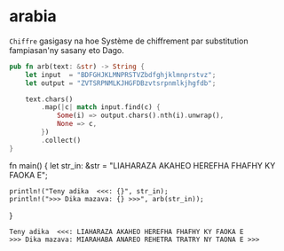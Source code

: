 # arabia
`Chiffre` gasigasy na hoe Système de chiffrement par substitution fampiasan'ny sasany eto Dago.


```rust
pub fn arb(text: &str) -> String {
    let input  = "BDFGHJKLMNPRSTVZbdfghjklmnprstvz";
    let output = "ZVTSRPNMLKJHGFDBzvtsrpnmlkjhgfdb";

    text.chars()
        .map(|c| match input.find(c) {
            Some(i) => output.chars().nth(i).unwrap(),
            None => c,
        })
        .collect()
}


```
fn main() {
    let str_in: &str = "LIAHARAZA AKAHEO HEREFHA FHAFHY KY FAOKA E";

    println!("Teny adika  <<<: {}", str_in);
    println!(">>> Dika mazava: {} >>>", arb(str_in));
}
```
Teny adika  <<<: LIAHARAZA AKAHEO HEREFHA FHAFHY KY FAOKA E
>>> Dika mazava: MIARAHABA ANAREO REHETRA TRATRY NY TAONA E >>>
```
